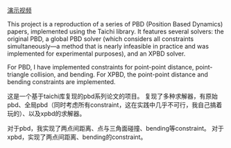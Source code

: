 [演示视频](https://www.bilibili.com/video/BV1zQHszgEcE)

This project is a reproduction of a series of PBD (Position Based Dynamics) papers, implemented using the Taichi library.
It features several solvers: the original PBD, a global PBD solver (which considers all constraints simultaneously—a method that is nearly infeasible in practice and was implemented for experimental purposes), and an XPBD solver.

For PBD, I have implemented constraints for point-point distance, point-triangle collision, and bending. 
For XPBD, the point-point distance and bending constraints are implemented.

这是一个基于taichi库复现的pbd系列论文的项目。
复现了多种求解器，有原始pbd、全局pbd（同时考虑所有constraint，这在实践中几乎不可行，我自己搞着玩的）、以及xpbd的求解器。

对于pbd，我实现了两点间距离、点与三角面碰撞、bending等constraint。
对于xpbd，实现了两点间距离、bending的constraint。
